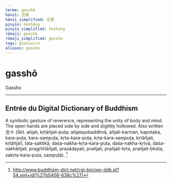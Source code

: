 ```yaml
---
terme: gasshō
hànzì: 合掌
hànzì_simplified: 合掌
pinyin: hézhǎng
pinyin_simplified: hezhang
rōmaji: gasshō
rōmaji_simplified: gassho
tags: glossaire
aliases: gassho
---
```


# gasshō
Gassho

---

## Entrée du Digital Dictionary of Buddhism
A symbolic gesture of reverence, representing the unity of body and mind. The open hands are placed side by side and slightly hollowed. Also written 合十 (Skt. añjali, kṛtâñjali-puṭa; añjalayobaddhvā, añjali-karman, kapotaka, kara-puṭa, kara-saṃpuṭa, kṛta-kara-puṭa, kṛta-kara-saṃpuṭa, kṛtâñjali, kṛtâñjalī, tala-saktikā, daśa-nakha-kṛta-kara-puṭa, daśa-nakha-kṛtvā, daśa-nakhâñjali, pragṛhītâñjali, prasādayati, prañjali, prañjali-kṛta, prañjali-bhūta, sakṛta-kara-puṭa, saṃpuṭā). [^DDB]

[^DDB]: http://www.buddhism-dict.net/cgi-bin/xpr-ddb.pl?54.xml+id(%27b5408-638c%27)